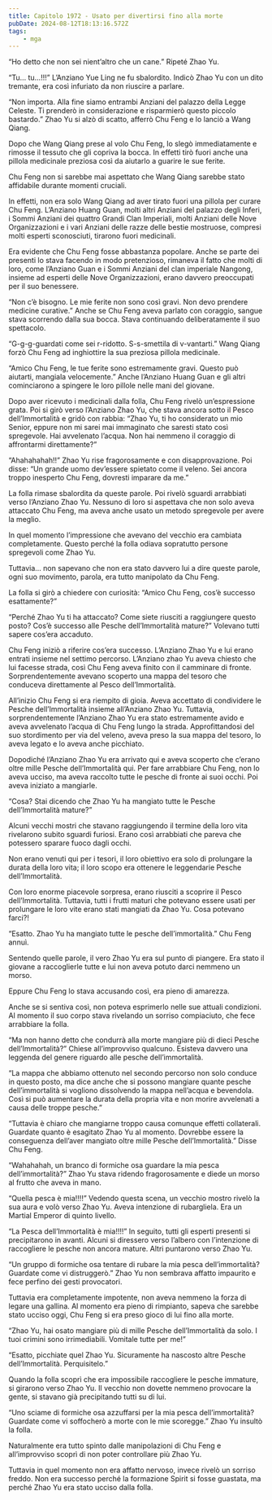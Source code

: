 ```yaml
---
title: Capitolo 1972 - Usato per divertirsi fino alla morte
pubDate: 2024-08-12T18:13:16.572Z
tags:
    - mga
---
```





“Ho detto che non sei nient’altro che un cane.” Ripeté Zhao Yu.

“Tu… tu…!!!” L’Anziano Yue Ling ne fu sbalordito. Indicò Zhao Yu con un dito tremante, era così infuriato da non riuscire a parlare.

“Non importa. Alla fine siamo entrambi Anziani del palazzo della Legge Celeste. Ti prenderò in considerazione e risparmierò questo piccolo bastardo.” Zhao Yu si alzò di scatto, afferrò Chu Feng e lo lanciò a Wang Qiang.


Dopo che Wang Qiang prese al volo Chu Feng, lo slegò immediatamente e rimosse il tessuto che gli copriva la bocca. In effetti tirò fuori anche una pillola medicinale preziosa così da aiutarlo a guarire le sue ferite.


Chu Feng non si sarebbe mai aspettato che Wang Qiang sarebbe stato affidabile durante momenti cruciali.


In effetti, non era solo Wang Qiang ad aver tirato fuori una pillola per curare Chu Feng. L’Anziano Huang Guan, molti altri Anziani del palazzo degli Inferi, i Sommi Anziani dei quattro Grandi Clan Imperiali, molti Anziani delle Nove Organizzazioni e i vari Anziani delle razze delle bestie mostruose, compresi molti esperti sconosciuti, tirarono fuori medicinali.


Era evidente che Chu Feng fosse abbastanza popolare. Anche se parte dei presenti lo stava facendo in modo pretenzioso, rimaneva il fatto che molti di loro, come l’Anziano Guan e i Sommi Anziani del clan imperiale Nangong, insieme ad esperti delle Nove Organizzazioni, erano davvero preoccupati per il suo benessere.


“Non c’è bisogno. Le mie ferite non sono così gravi. Non devo prendere medicine curative.” Anche se Chu Feng aveva parlato con coraggio, sangue stava scorrendo dalla sua bocca. Stava continuando deliberatamente il suo spettacolo.


“G-g-g-guardati come sei r-ridotto. S-s-smettila di v-vantarti.” Wang Qiang forzò Chu Feng ad inghiottire la sua preziosa pillola medicinale.


“Amico Chu Feng, le tue ferite sono estremamente gravi. Questo può aiutarti, mangiala velocemente.” Anche l’Anziano Huang Guan e gli altri cominciarono a spingere le loro pillole nelle mani del giovane.


Dopo aver ricevuto i medicinali dalla folla, Chu Feng rivelò un’espressione grata. Poi si girò verso l’Anziano Zhao Yu, che stava ancora sotto il Pesco dell’Immortalità e gridò con rabbia: “Zhao Yu, ti ho considerato un mio Senior, eppure non mi sarei mai immaginato che saresti stato così spregevole. Hai avvelenato l’acqua. Non hai nemmeno il coraggio di affrontarmi direttamente?”

“Ahahahahah!!” Zhao Yu rise fragorosamente e con disapprovazione. Poi disse: “Un grande uomo dev’essere spietato come il veleno. Sei ancora troppo inesperto Chu Feng, dovresti imparare da me.”

La folla rimase sbalordita da queste parole. Poi rivelò sguardi arrabbiati verso l’Anziano Zhao Yu. Nessuno di loro si aspettava che non solo aveva attaccato Chu Feng, ma aveva anche usato un metodo spregevole per avere la meglio.


In quel momento l’impressione che avevano del vecchio era cambiata completamente. Questo perché la folla odiava sopratutto persone spregevoli come Zhao Yu.


Tuttavia… non sapevano che non era stato davvero lui a dire queste parole, ogni suo movimento, parola, era tutto manipolato da Chu Feng.

La folla si girò a chiedere con curiosità: “Amico Chu Feng, cos’è successo esattamente?”


“Perché Zhao Yu ti ha attaccato? Come siete riusciti a raggiungere questo posto? Cos’è successo alle Pesche dell’Immortalità mature?” Volevano tutti sapere cos’era accaduto.


Chu Feng iniziò a riferire cos’era successo. L’Anziano Zhao Yu e lui erano entrati insieme nel settimo percorso. L’Anziano zhao Yu aveva chiesto che lui facesse strada, così Chu Feng aveva finito con il camminare di fronte. Sorprendentemente avevano scoperto una mappa del tesoro che conduceva direttamente al Pesco dell’Immortalità.


All’inizio Chu Feng si era riempito di gioia. Aveva accettato di condividere le Pesche dell’Immortalità insieme all’Anziano Zhao Yu. Tuttavia, sorprendentemente l’Anziano Zhao Yu era stato estremamente avido e aveva avvelenato l’acqua di Chu Feng lungo la strada. Approfittandosi del suo stordimento per via del veleno, aveva preso la sua mappa del tesoro, lo aveva legato e lo aveva anche picchiato.


Dopodiché l’Anziano Zhao Yu era arrivato qui e aveva scoperto che c’erano oltre mille Pesche dell’Immortalità qui. Per fare arrabbiare Chu Feng, non lo aveva ucciso, ma aveva raccolto tutte le pesche di fronte ai suoi occhi. Poi aveva iniziato a mangiarle.

“Cosa? Stai dicendo che Zhao Yu ha mangiato tutte le Pesche dell’Immortalità mature?”


Alcuni vecchi mostri che stavano raggiungendo il termine della loro vita rivelarono subito sguardi furiosi. Erano così arrabbiati che pareva che potessero sparare fuoco dagli occhi.


Non erano venuti qui per i tesori, il loro obiettivo era solo di prolungare la durata della loro vita; il loro scopo era ottenere le leggendarie Pesche dell’Immortalità.


Con loro enorme piacevole sorpresa, erano riusciti a scoprire il Pesco dell’Immortalità. Tuttavia, tutti i frutti maturi che potevano essere usati per prolungare le loro vite erano stati mangiati da Zhao Yu. Cosa potevano farci?!


“Esatto. Zhao Yu ha mangiato tutte le pesche dell’immortalità.” Chu Feng annuì.


Sentendo quelle parole, il vero Zhao Yu era sul punto di piangere. Era stato il giovane a raccoglierle tutte e lui non aveva potuto darci nemmeno un morso.

Eppure Chu Feng lo stava accusando così, era pieno di amarezza.


Anche se si sentiva così, non poteva esprimerlo nelle sue attuali condizioni. Al momento il suo corpo stava rivelando un sorriso compiaciuto, che fece arrabbiare la folla.


“Ma non hanno detto che condurrà alla morte mangiare più di dieci Pesche dell’Immortalità?” Chiese all’improvviso qualcuno. Esisteva davvero una leggenda del genere riguardo alle pesche dell’immortalità.

“La mappa che abbiamo ottenuto nel secondo percorso non solo conduce in questo posto, ma dice anche che si possono mangiare quante pesche dell’immortalità si vogliono dissolvendo la mappa nell’acqua e bevendola. Così si può aumentare la durata della propria vita e non morire avvelenati a causa delle troppe pesche.”

“Tuttavia è chiaro che mangiarne troppo causa comunque effetti collaterali. Guardate quanto è esagitato Zhao Yu al momento. Dovrebbe essere la conseguenza dell’aver mangiato oltre mille Pesche dell’Immortalità.” Disse Chu Feng.

“Wahahahah, un branco di formiche osa guardare la mia pesca dell’immortalità?” Zhao Yu stava ridendo fragorosamente e diede un morso al frutto che aveva in mano.

“Quella pesca è mia!!!!” Vedendo questa scena, un vecchio mostro rivelò la sua aura e volò verso Zhao Yu. Aveva intenzione di rubargliela. Era un Martial Emperor di quinto livello.


“La Pesca dell’Immortalità è mia!!!!” In seguito, tutti gli esperti presenti si precipitarono in avanti. Alcuni si diressero verso l’albero con l’intenzione di raccogliere le pesche non ancora mature. Altri puntarono verso Zhao Yu.


“Un gruppo di formiche osa tentare di rubare la mia pesca dell’immortalità? Guardate come vi distruggerò.” Zhao Yu non sembrava affatto impaurito e fece perfino dei gesti provocatori.


Tuttavia era completamente impotente, non aveva nemmeno la forza di legare una gallina. Al momento era pieno di rimpianto, sapeva che sarebbe stato ucciso oggi, Chu Feng si era preso gioco di lui fino alla morte.

“Zhao Yu, hai osato mangiare più di mille Pesche dell’Immortalità da solo. I tuoi crimini sono irrimediabili. Vomitale tutte per me!”

“Esatto, picchiate quel Zhao Yu. Sicuramente ha nascosto altre Pesche dell’Immortalità. Perquisitelo.”


Quando la folla scoprì che era impossibile raccogliere le pesche immature, si girarono verso Zhao Yu. Il vecchio non dovette nemmeno provocare la gente, si stavano già precipitando tutti su di lui.

“Uno sciame di formiche osa azzuffarsi per la mia pesca dell’immortalità? Guardate come vi soffocherò a morte con le mie scoregge.” Zhao Yu insultò la folla.


Naturalmente era tutto spinto dalle manipolazioni di Chu Feng e all’improvviso scoprì di non poter controllare più Zhao Yu.


Tuttavia in quel momento non era affatto nervoso, invece rivelò un sorriso freddo. Non era successo perché la formazione Spirit si fosse guastata, ma perché Zhao Yu era stato ucciso dalla folla.

